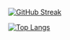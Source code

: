 [![GitHub Streak](http://github-readme-streak-stats.herokuapp.com?user=maxqxam&theme=dark&background=000000)](https://git.io/streak-stats)


[![Top Langs](https://github-readme-stats.vercel.app/api/top-langs/?username=maxqxam)](https://github.com/anuraghazra/github-readme-stats)
